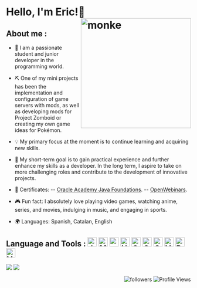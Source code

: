 # Hello, I'm Eric!👋 <img alt="monke" width="300px" align="right"  src="https://i.imgur.com/AlbThef.jpg" />

## About me :

- 🌱 I am a passionate student and junior developer in the programming world. 

- ⛏️ One of my mini projects has been the implementation and configuration of game servers with mods, as well as developing mods for Project Zomboid or creating my own game ideas for Pokémon.

- 💡 My primary focus at the moment is to continue learning and acquiring new skills.

- 🚀 My short-term goal is to gain practical experience and further enhance my skills as a developer. In the long term, I aspire to take on more challenging roles and contribute to the development of innovative projects.

- 📝 Certificates:
-- [Oracle Academy Java Foundations](https://drive.google.com/drive/folders/1btrzU6AdCQUXwbhxf7Es979HA5-DesY8?usp=sharing).
-- [OpenWebinars](https://drive.google.com/file/d/1p3qEV7qDihbCxMo_BqMk5VTwCiV1A8gH/view?usp=drive_link).

- 🎮 Fun fact: I absolutely love playing video games, watching anime, series, and movies, indulging in music, and engaging in sports.

- 🌍 Languages: Spanish, Catalan, English


## Language and Tools : <img title="Java" width=25px height=25px src="https://user-images.githubusercontent.com/25181517/117201156-9a724800-adec-11eb-9a9d-3cd0f67da4bc.png"/>  <img title="MySQL" width=25px height=25px src="https://user-images.githubusercontent.com/25181517/183896128-ec99105a-ec1a-4d85-b08b-1aa1620b2046.png"/> <img title="mongoDB" width=25px height=25px src="https://user-images.githubusercontent.com/25181517/182884177-d48a8579-2cd0-447a-b9a6-ffc7cb02560e.png"/> <img title="HTML" width=25px height=25px src="https://user-images.githubusercontent.com/25181517/192158954-f88b5814-d510-4564-b285-dff7d6400dad.png"/> <img title="GitHub" width=25px height=25px src="https://shorturl.at/aqPQ3"/> <img title="CSS" width=25px height=25px src="https://user-images.githubusercontent.com/25181517/183898674-75a4a1b1-f960-4ea9-abcb-637170a00a75.png"/> <img title="Git" width=25px height=25px src="https://user-images.githubusercontent.com/25181517/192108372-f71d70ac-7ae6-4c0d-8395-51d8870c2ef0.png"/> <img title="Visual Studio Code" width=25px height=25px src="https://user-images.githubusercontent.com/25181517/192108891-d86b6220-e232-423a-bf5f-90903e6887c3.png"/> <img title="Python" width=25px height=25px src="https://user-images.githubusercontent.com/25181517/183423507-c056a6f9-1ba8-4312-a350-19bcbc5a8697.png"/> <img title="Visual Studio 2022" width=25px height=25px src="https://upload.wikimedia.org/wikipedia/commons/thumb/2/2c/Visual_Studio_Icon_2022.svg/1200px-Visual_Studio_Icon_2022.svg.png"/>
![](https://media2.giphy.com/media/QNFhOolVeCzPQ2Mx85/200w.webp?cid=ecf05e47ayenaqxuwqdz3lb7ixw26xdnwinz2ksfqxk6439l&ep=v1_gifs_search&rid=200w.webp&ct=g)
![](https://media4.giphy.com/media/O4iaxRcEmwq2Y/200w.webp?cid=ecf05e4770ftx3mbjuizqn4ddf8aszr9pyzdjnuqt39mt3in&ep=v1_gifs_search&rid=200w.webp&ct=g)

<p align="right">
  <img alt="followers" title="Follow me on Github" src="https://img.shields.io/github/followers/ComputerGorilla? color=236ad3&style=for-the-badge&logo=github&label=Follow"/>
  <img src="https://komarev.com/ghpvc/?username=ComputerGorilla&style=for-the-badge" alt="Profile Views">
</p>
